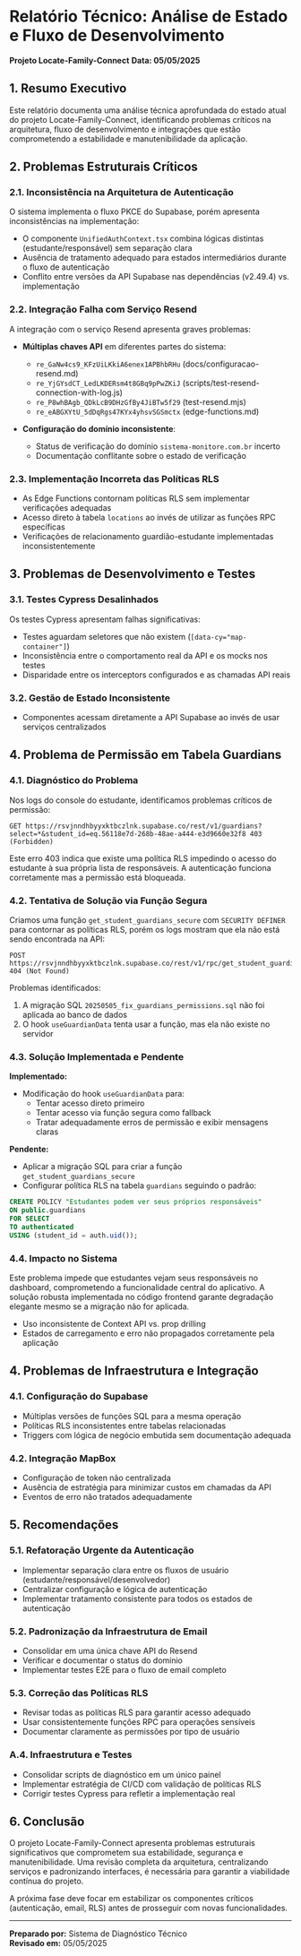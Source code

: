 # Relatório Técnico: Análise de Estado e Fluxo de Desenvolvimento
**Projeto Locate-Family-Connect**
**Data: 05/05/2025**

## 1. Resumo Executivo

Este relatório documenta uma análise técnica aprofundada do estado atual do projeto Locate-Family-Connect, identificando problemas críticos na arquitetura, fluxo de desenvolvimento e integrações que estão comprometendo a estabilidade e manutenibilidade da aplicação.

## 2. Problemas Estruturais Críticos

### 2.1. Inconsistência na Arquitetura de Autenticação

O sistema implementa o fluxo PKCE do Supabase, porém apresenta inconsistências na implementação:

- O componente `UnifiedAuthContext.tsx` combina lógicas distintas (estudante/responsável) sem separação clara
- Ausência de tratamento adequado para estados intermediários durante o fluxo de autenticação
- Conflito entre versões da API Supabase nas dependências (v2.49.4) vs. implementação

### 2.2. Integração Falha com Serviço Resend

A integração com o serviço Resend apresenta graves problemas:

- **Múltiplas chaves API** em diferentes partes do sistema:
  - `re_GaNw4cs9_KFzUiLKkiA6enex1APBhbRHu` (docs/configuracao-resend.md)
  - `re_YjGYsdCT_LedLKDERsm4t8GBq9pPwZKiJ` (scripts/test-resend-connection-with-log.js)
  - `re_P8whBAgb_QDkLcB9DHzGfBy4JiBTw5f29` (test-resend.mjs)
  - `re_eABGXYtU_5dDqRgs47KYx4yhsvSGSmctx` (edge-functions.md)
  
- **Configuração do domínio inconsistente**:
  - Status de verificação do domínio `sistema-monitore.com.br` incerto
  - Documentação conflitante sobre o estado de verificação

### 2.3. Implementação Incorreta das Políticas RLS

- As Edge Functions contornam políticas RLS sem implementar verificações adequadas
- Acesso direto à tabela `locations` ao invés de utilizar as funções RPC específicas
- Verificações de relacionamento guardião-estudante implementadas inconsistentemente

## 3. Problemas de Desenvolvimento e Testes

### 3.1. Testes Cypress Desalinhados

Os testes Cypress apresentam falhas significativas:

- Testes aguardam seletores que não existem (`[data-cy="map-container"]`)
- Inconsistência entre o comportamento real da API e os mocks nos testes
- Disparidade entre os interceptors configurados e as chamadas API reais

### 3.2. Gestão de Estado Inconsistente

- Componentes acessam diretamente a API Supabase ao invés de usar serviços centralizados

## 4. Problema de Permissão em Tabela Guardians

### 4.1. Diagnóstico do Problema

Nos logs do console do estudante, identificamos problemas críticos de permissão:

```
GET https://rsvjnndhbyyxktbczlnk.supabase.co/rest/v1/guardians?select=*&student_id=eq.56118e7d-268b-48ae-a444-e3d9660e32f8 403 (Forbidden)
```

Este erro 403 indica que existe uma política RLS impedindo o acesso do estudante à sua própria lista de responsáveis. A autenticação funciona corretamente mas a permissão está bloqueada.

### 4.2. Tentativa de Solução via Função Segura

Criamos uma função `get_student_guardians_secure` com `SECURITY DEFINER` para contornar as políticas RLS, porém os logs mostram que ela não está sendo encontrada na API:

```
POST https://rsvjnndhbyyxktbczlnk.supabase.co/rest/v1/rpc/get_student_guardians_secure 404 (Not Found)
```

Problemas identificados:

1. A migração SQL `20250505_fix_guardians_permissions.sql` não foi aplicada ao banco de dados
2. O hook `useGuardianData` tenta usar a função, mas ela não existe no servidor

### 4.3. Solução Implementada e Pendente

**Implementado:**

- Modificação do hook `useGuardianData` para:  
  - Tentar acesso direto primeiro  
  - Tentar acesso via função segura como fallback  
  - Tratar adequadamente erros de permissão e exibir mensagens claras

**Pendente:**

- Aplicar a migração SQL para criar a função `get_student_guardians_secure`
- Configurar política RLS na tabela `guardians` seguindo o padrão:
```sql
CREATE POLICY "Estudantes podem ver seus próprios responsáveis" 
ON public.guardians 
FOR SELECT 
TO authenticated 
USING (student_id = auth.uid());
```

### 4.4. Impacto no Sistema

Este problema impede que estudantes vejam seus responsáveis no dashboard, comprometendo a funcionalidade central do aplicativo. A solução robusta implementada no código frontend garante degradação elegante mesmo se a migração não for aplicada.
- Uso inconsistente de Context API vs. prop drilling
- Estados de carregamento e erro não propagados corretamente pela aplicação

## 4. Problemas de Infraestrutura e Integração

### 4.1. Configuração do Supabase

- Múltiplas versões de funções SQL para a mesma operação
- Políticas RLS inconsistentes entre tabelas relacionadas
- Triggers com lógica de negócio embutida sem documentação adequada

### 4.2. Integração MapBox

- Configuração de token não centralizada
- Ausência de estratégia para minimizar custos em chamadas da API
- Eventos de erro não tratados adequadamente

## 5. Recomendações

### 5.1. Refatoração Urgente da Autenticação

- Implementar separação clara entre os fluxos de usuário (estudante/responsável/desenvolvedor)
- Centralizar configuração e lógica de autenticação
- Implementar tratamento consistente para todos os estados de autenticação

### 5.2. Padronização da Infraestrutura de Email

- Consolidar em uma única chave API do Resend
- Verificar e documentar o status do domínio
- Implementar testes E2E para o fluxo de email completo

### 5.3. Correção das Políticas RLS

- Revisar todas as políticas RLS para garantir acesso adequado
- Usar consistentemente funções RPC para operações sensíveis
- Documentar claramente as permissões por tipo de usuário

### A.4. Infraestrutura e Testes

- Consolidar scripts de diagnóstico em um único painel
- Implementar estratégia de CI/CD com validação de políticas RLS
- Corrigir testes Cypress para refletir a implementação real

## 6. Conclusão

O projeto Locate-Family-Connect apresenta problemas estruturais significativos que comprometem sua estabilidade, segurança e manutenibilidade. Uma revisão completa da arquitetura, centralizando serviços e padronizando interfaces, é necessária para garantir a viabilidade contínua do projeto.

A próxima fase deve focar em estabilizar os componentes críticos (autenticação, email, RLS) antes de prosseguir com novas funcionalidades.

---

**Preparado por:** Sistema de Diagnóstico Técnico  
**Revisado em:** 05/05/2025
